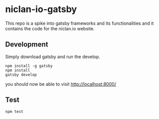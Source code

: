 # niclan-io-gatsby

This repo is a spike into gatsby frameworks and its functionalities and it contains the code for the niclan.io website.

## Development

Simply download gatsby and run the develop.

```console
npm install -g gatsby
npm install
gatsby develop
```

you should now be able to visit [http://localhost:8000/](http://localhost:8000/)


## Test

```console
npm test
```
